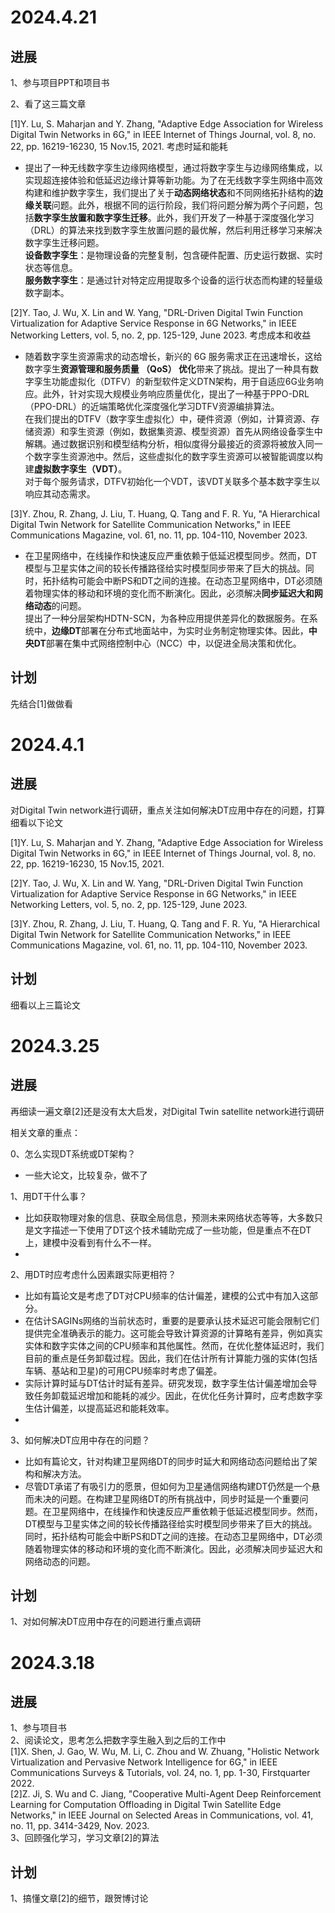# 2024.4.21
## 进展  
1、参与项目PPT和项目书

2、看了这三篇文章

[1]Y. Lu, S. Maharjan and Y. Zhang, "Adaptive Edge Association for Wireless Digital Twin Networks in 6G," in IEEE Internet of Things Journal, vol. 8, no. 22, pp. 16219-16230, 15 Nov.15, 2021.  考虑时延和能耗

- 提出了一种无线数字孪生边缘网络模型，通过将数字孪生与边缘网络集成，以实现超连接体验和低延迟边缘计算等新功能。为了在无线数字孪生网络中高效构建和维护数字孪生，我们提出了关于**动态网络状态**和不同网络拓扑结构的**边缘关联**问题。此外，根据不同的运行阶段，我们将问题分解为两个子问题，包括**数字孪生放置和数字孪生迁移**。此外，我们开发了一种基于深度强化学习（DRL）的算法来找到数字孪生放置问题的最优解，然后利用迁移学习来解决数字孪生迁移问题。    
**设备数字孪生**：是物理设备的完整复制，包含硬件配置、历史运行数据、实时状态等信息。  
**服务数字孪生**：是通过针对特定应用提取多个设备的运行状态而构建的轻量级数字副本。  

[2]Y. Tao, J. Wu, X. Lin and W. Yang, "DRL-Driven Digital Twin Function Virtualization for Adaptive Service Response in 6G Networks," in IEEE Networking Letters, vol. 5, no. 2, pp. 125-129, June 2023. 考虑成本和收益  
- 随着数字孪生资源需求的动态增长，新兴的 6G 服务需求正在迅速增长，这给数字孪生**资源管理和服务质量 （QoS） 优化**带来了挑战。提出了一种具有数字孪生功能虚拟化（DTFV）的新型软件定义DTN架构，用于自适应6G业务响应。此外，针对实现大规模业务响应质量优化，提出了一种基于PPO-DRL（PPO-DRL）的近端策略优化深度强化学习DTFV资源编排算法。   
在我们提出的DTFV（数字孪生虚拟化）中，硬件资源（例如，计算资源、存储资源）和孪生资源（例如，数据集资源、模型资源）首先从网络设备孪生中解耦。通过数据识别和模型结构分析，相似度得分最接近的资源将被放入同一个数字孪生资源池中。然后，这些虚拟化的数字孪生资源可以被智能调度以构建**虚拟数字孪生（VDT）**。  
对于每个服务请求，DTFV初始化一个VDT，该VDT关联多个基本数字孪生以响应其动态需求。

[3]Y. Zhou, R. Zhang, J. Liu, T. Huang, Q. Tang and F. R. Yu, "A Hierarchical Digital Twin Network for Satellite Communication Networks," in IEEE Communications Magazine, vol. 61, no. 11, pp. 104-110, November 2023.  
- 在卫星网络中，在线操作和快速反应严重依赖于低延迟模型同步。然而，DT模型与卫星实体之间的较长传播路径给实时模型同步带来了巨大的挑战。同时，拓扑结构可能会中断PS和DT之间的连接。在动态卫星网络中，DT必须随着物理实体的移动和环境的变化而不断演化。因此，必须解决**同步延迟大和网络动态**的问题。  
  提出了一种分层架构HDTN-SCN，为各种应用提供差异化的数据服务。在系统中，**边缘DT**部署在分布式地面站中，为实时业务制定物理实体。因此，**中央DT**部署在集中式网络控制中心（NCC）中，以促进全局决策和优化。

## 计划
先结合[1]做做看

# 2024.4.1
## 进展  
对Digital Twin network进行调研，重点关注如何解决DT应用中存在的问题，打算细看以下论文

[1]Y. Lu, S. Maharjan and Y. Zhang, "Adaptive Edge Association for Wireless Digital Twin Networks in 6G," in IEEE Internet of Things Journal, vol. 8, no. 22, pp. 16219-16230, 15 Nov.15, 2021.  

[2]Y. Tao, J. Wu, X. Lin and W. Yang, "DRL-Driven Digital Twin Function Virtualization for Adaptive Service Response in 6G Networks," in IEEE Networking Letters, vol. 5, no. 2, pp. 125-129, June 2023. 

[3]Y. Zhou, R. Zhang, J. Liu, T. Huang, Q. Tang and F. R. Yu, "A Hierarchical Digital Twin Network for Satellite Communication Networks," in IEEE Communications Magazine, vol. 61, no. 11, pp. 104-110, November 2023.  

## 计划
细看以上三篇论文

# 2024.3.25
## 进展  
再细读一遍文章[2]还是没有太大启发，对Digital Twin satellite network进行调研

相关文章的重点：

0、怎么实现DT系统或DT架构？  
- 一些大论文，比较复杂，做不了

1、用DT干什么事？  
- 比如获取物理对象的信息、获取全局信息，预测未来网络状态等等，大多数只是文字描述一下使用了DT这个技术辅助完成了一些功能，但是重点不在DT上，建模中没看到有什么不一样。
- 
2、用DT时应考虑什么因素跟实际更相符？  
- 比如有篇论文是考虑了DT对CPU频率的估计偏差，建模的公式中有加入这部分。  
- 在估计SAGINs网络的当前状态时，重要的是要承认技术延迟可能会限制它们提供完全准确表示的能力。这可能会导致计算资源的计算略有差异，例如真实实体和数字实体之间的CPU频率和其他属性。然而，在优化整体延迟时，我们目前的重点是任务卸载过程。因此，我们在估计所有计算能力强的实体(包括车辆、基站和卫星)的可用CPU频率时考虑了偏差。  
- 实际计算时延与DT估计时延有差异。研究发现，数字孪生估计偏差增加会导致任务卸载延迟增加和能耗的减少。因此，在优化任务计算时，应考虑数字孪生估计偏差，以提高延迟和能耗效率。
- 
3、如何解决DT应用中存在的问题？  
- 比如有篇论文，针对构建卫星网络DT的同步时延大和网络动态问题给出了架构和解决方法。  
- 尽管DT承诺了有吸引力的愿景，但如何为卫星通信网络构建DT仍然是一个悬而未决的问题。在构建卫星网络DT的所有挑战中，同步时延是一个重要问题。在卫星网络中，在线操作和快速反应严重依赖于低延迟模型同步。然而，DT模型与卫星实体之间的较长传播路径给实时模型同步带来了巨大的挑战。同时，拓扑结构可能会中断PS和DT之间的连接。在动态卫星网络中，DT必须随着物理实体的移动和环境的变化而不断演化。因此，必须解决同步延迟大和网络动态的问题。

## 计划
1、对如何解决DT应用中存在的问题进行重点调研


# 2024.3.18
## 进展
1、参与项目书  
2、阅读论文，思考怎么把数字孪生融入到之后的工作中  
[1]X. Shen, J. Gao, W. Wu, M. Li, C. Zhou and W. Zhuang, "Holistic Network Virtualization and Pervasive Network Intelligence for 6G," in IEEE Communications Surveys & Tutorials, vol. 24, no. 1, pp. 1-30, Firstquarter 2022.  
[2]Z. Ji, S. Wu and C. Jiang, "Cooperative Multi-Agent Deep Reinforcement Learning for Computation Offloading in Digital Twin Satellite Edge Networks," in IEEE Journal on Selected Areas in Communications, vol. 41, no. 11, pp. 3414-3429, Nov. 2023.  
3、回顾强化学习，学习文章[2]的算法  
## 计划
1、搞懂文章[2]的细节，跟贺博讨论
